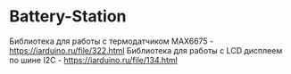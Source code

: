# Battery-Station
Библиотека для работы с термодатчиком MAX6675 - https://iarduino.ru/file/322.html
Библиотека для работы c LCD дисплеем по шине I2C - https://iarduino.ru/file/134.html
